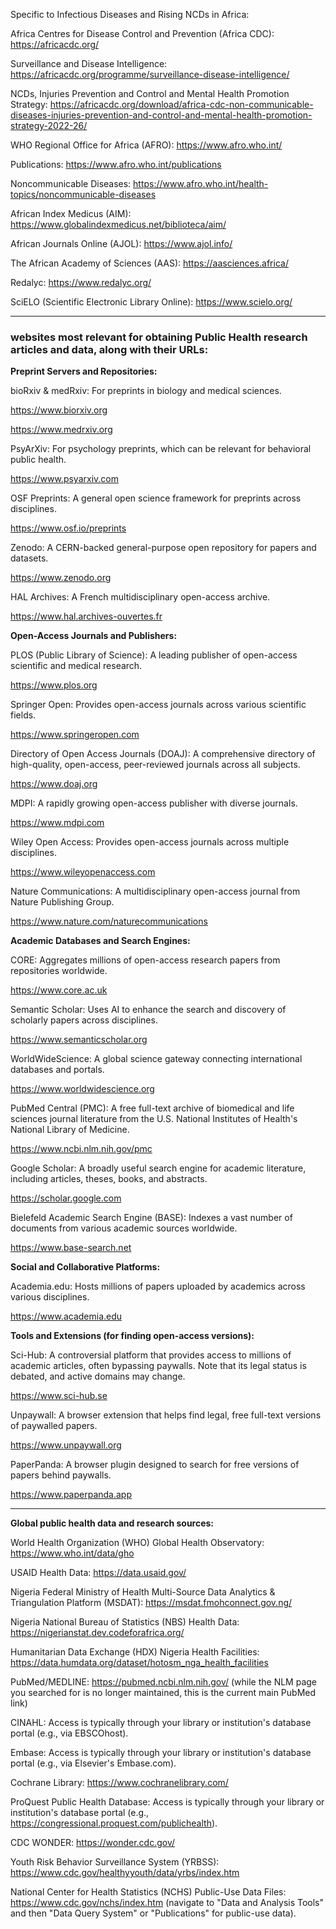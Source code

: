 Specific to Infectious Diseases and Rising NCDs in Africa:

Africa Centres for Disease Control and Prevention (Africa CDC): https://africacdc.org/

Surveillance and Disease Intelligence: https://africacdc.org/programme/surveillance-disease-intelligence/

NCDs, Injuries Prevention and Control and Mental Health Promotion Strategy: https://africacdc.org/download/africa-cdc-non-communicable-diseases-injuries-prevention-and-control-and-mental-health-promotion-strategy-2022-26/

WHO Regional Office for Africa (AFRO): https://www.afro.who.int/

Publications: https://www.afro.who.int/publications

Noncommunicable Diseases: https://www.afro.who.int/health-topics/noncommunicable-diseases

African Index Medicus (AIM): https://www.globalindexmedicus.net/biblioteca/aim/

African Journals Online (AJOL): https://www.ajol.info/

The African Academy of Sciences (AAS): https://aasciences.africa/

Redalyc: https://www.redalyc.org/

SciELO (Scientific Electronic Library Online): https://www.scielo.org/

___

### websites most relevant for obtaining Public Health research articles and data, along with their URLs:

**Preprint Servers and Repositories:**

bioRxiv & medRxiv: For preprints in biology and medical sciences.

https://www.biorxiv.org

https://www.medrxiv.org

PsyArXiv: For psychology preprints, which can be relevant for behavioral public health.

https://www.psyarxiv.com

OSF Preprints: A general open science framework for preprints across disciplines.

https://www.osf.io/preprints

Zenodo: A CERN-backed general-purpose open repository for papers and datasets.

https://www.zenodo.org

HAL Archives: A French multidisciplinary open-access archive.

https://www.hal.archives-ouvertes.fr

**Open-Access Journals and Publishers:**

PLOS (Public Library of Science): A leading publisher of open-access scientific and medical research.

https://www.plos.org

Springer Open: Provides open-access journals across various scientific fields.

https://www.springeropen.com

Directory of Open Access Journals (DOAJ): A comprehensive directory of high-quality, open-access, peer-reviewed journals across all subjects.

https://www.doaj.org

MDPI: A rapidly growing open-access publisher with diverse journals.

https://www.mdpi.com

Wiley Open Access: Provides open-access journals across multiple disciplines.

https://www.wileyopenaccess.com

Nature Communications: A multidisciplinary open-access journal from Nature Publishing Group.

https://www.nature.com/naturecommunications

**Academic Databases and Search Engines:**

CORE: Aggregates millions of open-access research papers from repositories worldwide.

https://www.core.ac.uk

Semantic Scholar: Uses AI to enhance the search and discovery of scholarly papers across disciplines.

https://www.semanticscholar.org

WorldWideScience: A global science gateway connecting international databases and portals.

https://www.worldwidescience.org

PubMed Central (PMC): A free full-text archive of biomedical and life sciences journal literature from the U.S. National Institutes of Health's National Library of Medicine.

https://www.ncbi.nlm.nih.gov/pmc

Google Scholar: A broadly useful search engine for academic literature, including articles, theses, books, and abstracts.

https://scholar.google.com

Bielefeld Academic Search Engine (BASE): Indexes a vast number of documents from various academic sources worldwide.

https://www.base-search.net

**Social and Collaborative Platforms:**

Academia.edu: Hosts millions of papers uploaded by academics across various disciplines.

https://www.academia.edu

**Tools and Extensions (for finding open-access versions):**

Sci-Hub: A controversial platform that provides access to millions of academic articles, often bypassing paywalls. Note that its legal status is debated, and active domains may change.

https://www.sci-hub.se

Unpaywall: A browser extension that helps find legal, free full-text versions of paywalled papers.

https://www.unpaywall.org

PaperPanda: A browser plugin designed to search for free versions of papers behind paywalls.

https://www.paperpanda.app


---

**Global public health data and research sources:**

World Health Organization (WHO) Global Health Observatory: https://www.who.int/data/gho

USAID Health Data: https://data.usaid.gov/

Nigeria Federal Ministry of Health Multi-Source Data Analytics & Triangulation Platform (MSDAT): https://msdat.fmohconnect.gov.ng/

Nigeria National Bureau of Statistics (NBS) Health Data: https://nigerianstat.dev.codeforafrica.org/

Humanitarian Data Exchange (HDX) Nigeria Health Facilities: https://data.humdata.org/dataset/hotosm_nga_health_facilities

PubMed/MEDLINE: https://pubmed.ncbi.nlm.nih.gov/ (while the NLM page you searched for is no longer maintained, this is the current main PubMed link)

CINAHL: Access is typically through your library or institution's database portal (e.g., via EBSCOhost).

Embase: Access is typically through your library or institution's database portal (e.g., via Elsevier's Embase.com).

Cochrane Library: https://www.cochranelibrary.com/

ProQuest Public Health Database: Access is typically through your library or institution's database portal (e.g., https://congressional.proquest.com/publichealth).

CDC WONDER: https://wonder.cdc.gov/

Youth Risk Behavior Surveillance System (YRBSS): https://www.cdc.gov/healthyyouth/data/yrbs/index.htm

National Center for Health Statistics (NCHS) Public-Use Data Files: https://www.cdc.gov/nchs/index.htm (navigate to "Data and Analysis Tools" and then "Data Query System" or "Publications" for public-use data).